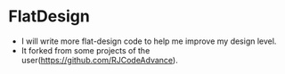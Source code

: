 # FlatDesign
* I will write more flat-design code to help me improve my design level.
* It forked from some projects of the user(https://github.com/RJCodeAdvance).

